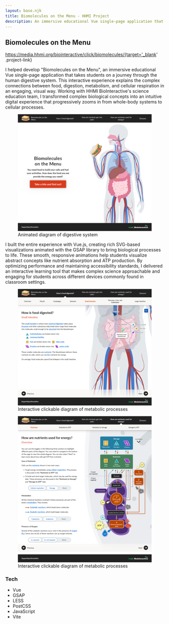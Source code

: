 ```yaml
---
layout: base.njk
title: Biomolecules on the Menu - HHMI Project
description: An immersive educational Vue single-page application that takes students on a journey through the human digestive system.
---
```


## Biomolecules on the Menu

https://media.hhmi.org/biointeractive/click/biomolecules/{target='_blank' .project-link}

I helped develop "Biomolecules on the Menu", an immersive educational Vue single-page application that takes students on a journey through the human digestive system. This interactive experience explains the complex connections between food, digestion, metabolism, and cellular respiration in an engaging, visual way. Working with HHMI BioInteractive's science education team, I transformed complex biological concepts into an intuitive digital experience that progressively zooms in from whole-body systems to cellular processes.

<div class="screenshots">

  <figure>
    <a href="/images/screenshots/hhmi-biomolecules.webp" data-cropped="true" data-pswp-width="1400" data-pswp-height="1218">
      <img
        src="/images/thumbnails/hhmi-biomolecules.webp"
        alt="screenshot of 'Biomolecules on the Menu' website"
        loading="lazy"/>
    </a>
    <figcaption>
      Animated diagram of digestive system
    </figcaption>
  </figure>

</div>

I built the entire experience with Vue.js, creating rich SVG-based visualizations animated with the GSAP library to bring biological processes to life. These smooth, responsive animations help students visualize abstract concepts like nutrient absorption and ATP production. By optimizing performance and maintaining accessibility standards, I delivered an interactive learning tool that makes complex science approachable and engaging for students across different devices commonly found in classroom settings.

<div class="screenshots">

  <figure>
    <a href="/images/screenshots/hhmi-biomolecules-2.webp" data-cropped="true" data-pswp-width="1400" data-pswp-height="1218">
      <img
        src="/images/thumbnails/hhmi-biomolecules-2.webp"
        alt="metabolic processes diagram"
        loading="lazy"/>
    </a>
    <figcaption>
      Interactive clickable diagram of metabolic processes
    </figcaption>
  </figure>

  <figure>
    <a href="/images/screenshots/hhmi-biomolecules-3.webp" data-cropped="true" data-pswp-width="1400" data-pswp-height="1529">
      <img
        src="/images/thumbnails/hhmi-biomolecules-3.webp"
        alt="metabolic processes diagram"
        loading="lazy"/>
    </a>
    <figcaption>
      Interactive clickable diagram of metabolic processes
    </figcaption>
  </figure>

</div>

### Tech

<ul class="tags">
  <li>Vue</li>
  <li>GSAP</li>
  <li>LESS</li>
  <li>PostCSS</li>
  <li>JavaScript</li>
  <li>Vite</li>
</ul>
